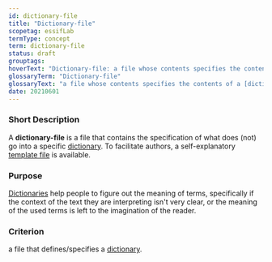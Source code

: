 ```yaml
---
id: dictionary-file
title: "Dictionary-file"
scopetag: essifLab
termType: concept
term: dictionary-file
status: draft
grouptags:
hoverText: "Dictionary-file: a file whose contents specifies the contents of a Dictionary."
glossaryTerm: "Dictionary-file"
glossaryText: "a file whose contents specifies the contents of a [dictionary](@)."
date: 20210601
---
```


### Short Description

A **dictionary-file** is a file that contains the specification of what does (not) go into a specific [dictionary](@). To facilitate authors, a self-explanatory [template file](/tev1/dictionary-file.md) is available.

### Purpose

[Dictionaries](@) help people to figure out the meaning of terms, specifically if the context of the text they are interpreting isn't very clear, or the meaning of the used terms is left to the imagination of the reader.

### Criterion

a file that defines/specifies a [dictionary](@).

